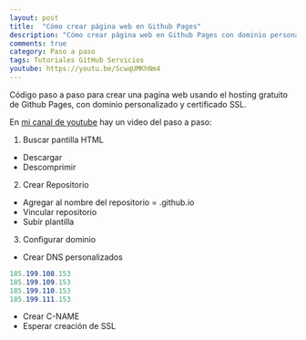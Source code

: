 ```yaml
---
layout: post
title:  "Cómo crear página web en Github Pages"
description: "Cómo crear página web en Github Pages con dominio personalizado"
comments: true
category: Paso a paso
tags: Tutoriales GitHub Servicios
youtube: https://youtu.be/ScwqUMKhNm4
---
```

Código paso a paso para crear una pagina web usando el hosting gratuito de Github Pages, con dominio personalizado y certificado SSL.

En <a target="_blank" href="{{ page.youtube }}">mi canal de youtube</a> hay un video del paso a paso:
 
1. Buscar pantilla HTML
- Descargar
- Descomprimir

2. Crear Repositorio
- Agregar al nombre del repositorio = .github.io
- Vincular repositorio
- Subir plantilla

3. Configurar dominio
- Crear DNS personalizados
```csharp
185.199.108.153
185.199.109.153
185.199.110.153
185.199.111.153
``` 
- Crear C-NAME
- Esperar creación de SSL
